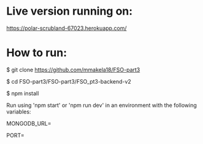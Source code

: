 # Live version running on:

https://polar-scrubland-67023.herokuapp.com/

# How to run:

$ git clone https://github.com/mmakela18/FSO-part3

$ cd FSO-part3/FSO-part3/FSO_pt3-backend-v2

$ npm install

Run using 'npm start' or 'npm run dev' in an environment with the following variables:

  MONGODB_URL=<accessible MongoDB URL>
  
  PORT=<port you want the app to listen to>
